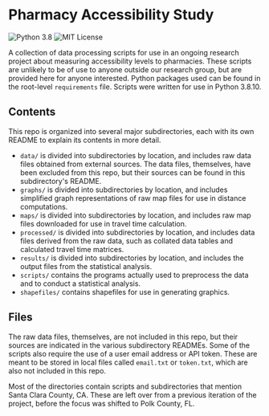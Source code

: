# Pharmacy Accessibility Study

![Python 3.8](https://img.shields.io/badge/python-3%2E8-blue) ![MIT License](https://img.shields.io/github/license/adam-rumpf/pharmacy-access)

A collection of data processing scripts for use in an ongoing research project about measuring accessibility levels to pharmacies. These scripts are unlikely to be of use to anyone outside our research group, but are provided here for anyone interested. Python packages used can be found in the root-level `requirements` file. Scripts were written for use in Python 3.8.10.

## Contents

This repo is organized into several major subdirectories, each with its own README to explain its contents in more detail.

* `data/` is divided into subdirectories by location, and includes raw data files obtained from external sources. The data files, themselves, have been excluded from this repo, but their sources can be found in this subdirectory's README.
* `graphs/` is divided into subdirectories by location, and includes simplified graph representations of raw map files for use in distance computations.
* `maps/` is divided into subdirectories by location, and includes raw map files downloaded for use in travel time calculation.
* `processed/` is divided into subdirectories by location, and includes data files derived from the raw data, such as collated data tables and calculated travel time matrices.
* `results/` is divided into subdirectories by location, and includes the output files from the statistical analysis.
* `scripts/` contains the programs actually used to preprocess the data and to conduct a statistical analysis.
* `shapefiles/` contains shapefiles for use in generating graphics.

## Files

The raw data files, themselves, are not included in this repo, but their sources are indicated in the various subdirectory READMEs. Some of the scripts also require the use of a user email address or API token. These are meant to be stored in local files called `email.txt` or `token.txt`, which are also not included in this repo.

Most of the directories contain scripts and subdirectories that mention Santa Clara County, CA. These are left over from a previous iteration of the project, before the focus was shifted to Polk County, FL.
